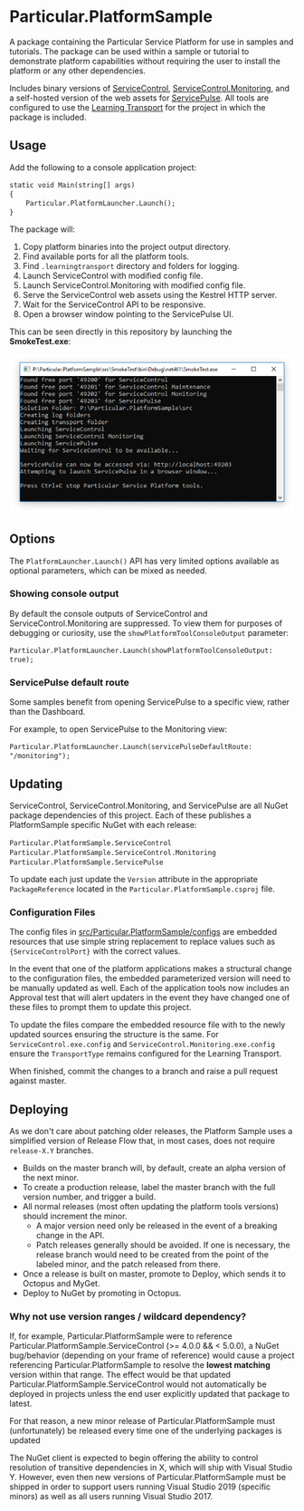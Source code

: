 # Particular.PlatformSample

A package containing the Particular Service Platform for use in samples and tutorials. The package can be used within a sample or tutorial to demonstrate platform capabilities without requiring the user to install the platform or any other dependencies.

Includes binary versions of [ServiceControl](https://github.com/Particular/ServiceControl), [ServiceControl.Monitoring](https://github.com/Particular/ServiceControl.Monitoring), and a self-hosted version of the web assets for [ServicePulse](https://github.com/Particular/ServicePulse). All tools are configured to use the [Learning Transport](https://docs.particular.net/transports/learning/) for the project in which the package is included.


## Usage

Add the following to a console application project:

```
static void Main(string[] args)
{
    Particular.PlatformLauncher.Launch();
}
```

The package will:

1. Copy platform binaries into the project output directory.
1. Find available ports for all the platform tools.
1. Find `.learningtransport` directory and folders for logging.
1. Launch ServiceControl with modified config file.
1. Launch ServiceControl.Monitoring with modified config file.
1. Serve the ServiceControl web assets using the Kestrel HTTP server.
1. Wait for the ServiceControl API to be responsive.
1. Open a browser window pointing to the ServicePulse UI.

This can be seen directly in this repository by launching the **SmokeTest.exe**:

![SmokeTest Output](output.png)

## Options

The `PlatformLauncher.Launch()` API has very limited options available as optional parameters, which can be mixed as needed.

### Showing console output

By default the console outputs of ServiceControl and ServiceControl.Monitoring are suppressed. To view them for purposes of debugging or curiosity, use the `showPlatformToolConsoleOutput` parameter:

```
Particular.PlatformLauncher.Launch(showPlatformToolConsoleOutput: true);
```

### ServicePulse default route

Some samples benefit from opening ServicePulse to a specific view, rather than the Dashboard.

For example, to open ServicePulse to the Monitoring view:

```
Particular.PlatformLauncher.Launch(servicePulseDefaultRoute: "/monitoring");
```


## Updating

ServiceControl, ServiceControl.Monitoring, and ServicePulse are all NuGet package dependencies of this project. Each of these publishes a PlatformSample specific NuGet with each release:

`Particular.PlatformSample.ServiceControl`
`Particular.PlatformSample.ServiceControl.Monitoring`
`Particular.PlatformSample.ServicePulse`

To update each just update the `Version` attribute in the appropriate `PackageReference` located in the `Particular.PlatformSample.csproj` file.

### Configuration Files

The config files in [src/Particular.PlatformSample/configs](https://github.com/Particular/Particular.PlatformSample/tree/master/src/Particular.PlatformSample/configs) are embedded resources that use simple string replacement to replace values such as `{ServiceControlPort}` with the correct values.

In the event that one of the platform applications makes a structural change to the configuration files, the embedded parameterized version will need to be manually updated as well. Each of the application tools now includes an Approval test that will alert updaters in the event they have changed one of these files to prompt them to update this project.


To update the files compare the embedded resource file with to the newly updated sources ensuring the structure is the same. For `ServiceControl.exe.config` and `ServiceControl.Monitoring.exe.config` ensure the `TransportType` remains configured for the Learning Transport.

When finished, commit the changes to a branch and raise a pull request against master. 

## Deploying

As we don't care about patching older releases, the Platform Sample uses a simplified version of Release Flow that, in most cases, does not require `release-X.Y` branches.

* Builds on the master branch will, by default, create an alpha version of the next minor.
* To create a production release, label the master branch with the full version number, and trigger a build.
* All normal releases (most often updating the platform tools versions) should increment the minor.
  * A major version need only be released in the event of a breaking change in the API.
  * Patch releases generally should be avoided. If one is necessary, the release branch would need to be created from the point of the labeled minor, and the patch released from there.
* Once a release is built on master, promote to Deploy, which sends it to Octopus and MyGet.
* Deploy to NuGet by promoting in Octopus.

### Why not use version ranges / wildcard dependency?

If, for example, Particular.PlatformSample were to reference Particular.PlatformSample.ServiceControl (>= 4.0.0 && < 5.0.0), a NuGet bug/behavior (depending on your frame of reference) would cause a project referencing Particular.PlatformSample to resolve the **lowest matching** version within that range. The effect would be that updated Particular.PlatformSample.ServiceControl would not automatically be deployed in projects unless the end user explicitly updated that package to latest.

For that reason, a new minor release of Particular.PlatformSample must (unfortunately) be released every time one of the underlying packages is updated

The NuGet client is expected to begin offering the ability to control resolution of transitive dependencies in X, which will ship with Visual Studio Y. However, even then new versions of Particular.PlatformSample must be shipped in order to support users running Visual Studio 2019 (specific minors) as well as all users running Visual Studio 2017.

